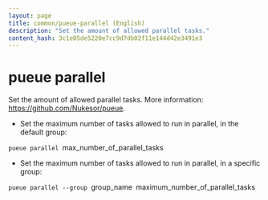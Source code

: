 ```yaml
---
layout: page
title: common/pueue-parallel (English)
description: "Set the amount of allowed parallel tasks."
content_hash: 3c1e05de5220e7cc9d7db02f11e144d42e3491e3
---
```

# pueue parallel

Set the amount of allowed parallel tasks.
More information: <https://github.com/Nukesor/pueue>.

- Set the maximum number of tasks allowed to run in parallel, in the default group:

`pueue parallel `<span class="tldr-var badge badge-pill bg-dark-lm bg-white-dm text-white-lm text-dark-dm font-weight-bold">max_number_of_parallel_tasks</span>

- Set the maximum number of tasks allowed to run in parallel, in a specific group:

`pueue parallel --group `<span class="tldr-var badge badge-pill bg-dark-lm bg-white-dm text-white-lm text-dark-dm font-weight-bold">group_name</span>` `<span class="tldr-var badge badge-pill bg-dark-lm bg-white-dm text-white-lm text-dark-dm font-weight-bold">maximum_number_of_parallel_tasks</span>
